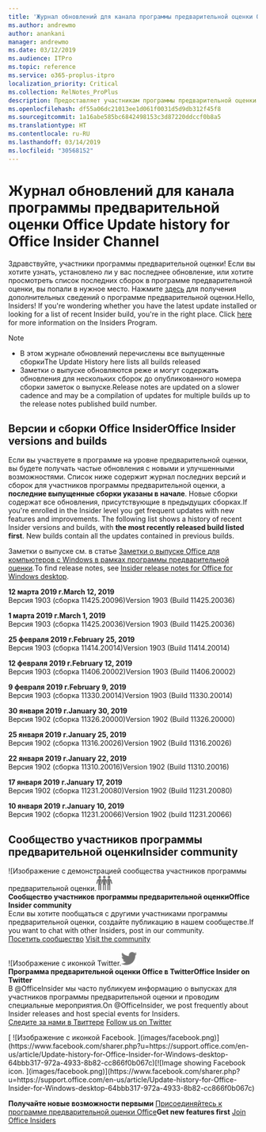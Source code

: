 ```yaml
---
title: 'Журнал обновлений для канала программы предварительной оценки Office '
ms.author: andrewmo
author: anankani
manager: andrewmo
ms.date: 03/12/2019
ms.audience: ITPro
ms.topic: reference
ms.service: o365-proplus-itpro
localization_priority: Critical
ms.collection: RelNotes_ProPlus
description: Предоставляет участникам программы предварительной оценки журнал обновлений для выпусков Monthly Channel для уровня «Предварительная оценка — ранний доступ» для настольных компьютеров с Windows.
ms.openlocfilehash: df55a06dc21013ee1d061f0031d5d9db312f45f8
ms.sourcegitcommit: 1a16abe585bc6842498153c3d87220ddccf0b8a5
ms.translationtype: HT
ms.contentlocale: ru-RU
ms.lasthandoff: 03/14/2019
ms.locfileid: "30568152"
---
```

# <a name="update-history-for-office-insider-channel"></a><span data-ttu-id="b1560-103">Журнал обновлений для канала программы предварительной оценки Office </span><span class="sxs-lookup"><span data-stu-id="b1560-103">Update history for Office Insider Channel</span></span>

<span data-ttu-id="b1560-p101">Здравствуйте, участники программы предварительной оценки! Если вы хотите узнать, установлено ли у вас последнее обновление, или хотите просмотреть список последних сборок в программе предварительной оценки, вы попали в нужное место. Нажмите [здесь](https://insider.office.com/) для получения дополнительных сведений о программе предварительной оценки.</span><span class="sxs-lookup"><span data-stu-id="b1560-p101">Hello, Insiders! If you're wondering whether you have the latest update installed or looking for a list of recent Insider build, you're in the right place. Click [here](https://insider.office.com/) for more information on the Insiders Program.</span></span>

> [!NOTE]
> - <span data-ttu-id="b1560-107">В этом журнале обновлений перечислены все выпущенные сборки</span><span class="sxs-lookup"><span data-stu-id="b1560-107">The Update History here lists all builds released</span></span>
> - <span data-ttu-id="b1560-108">Заметки о выпуске обновляются реже и могут содержать обновления для нескольких сборок до опубликованного номера сборки заметок о выпуске.</span><span class="sxs-lookup"><span data-stu-id="b1560-108">Release notes are updated on a slower cadence and may be a compilation of updates for multiple builds up to the release notes published build number.</span></span>



## <a name="office-insider-versions-and-builds"></a><span data-ttu-id="b1560-109">Версии и сборки Office Insider</span><span class="sxs-lookup"><span data-stu-id="b1560-109">Office Insider versions and builds</span></span>

<span data-ttu-id="b1560-p102">Если вы участвуете в программе на уровне предварительной оценки, вы будете получать частые обновления с новыми и улучшенными возможностями. Список ниже содержит журнал последних версий и сборок для участников программы предварительной оценки, а **последние выпущенные сборки указаны в начале**. Новые сборки содержат все обновления, присутствующие в предыдущих сборках.</span><span class="sxs-lookup"><span data-stu-id="b1560-p102">If you're enrolled in the Insider level you get frequent updates with new features and improvements. The following list shows a history of recent Insider versions and builds, with **the most recently released build listed first**. New builds contain all the updates contained in previous builds.</span></span> 

<span data-ttu-id="b1560-113">Заметки о выпуске см. в статье [Заметки о выпуске Office для компьютеров с Windows в рамках программы предварительной оценки](https://docs.microsoft.com/ru-RU/OfficeUpdates/release-notes-office-insider).</span><span class="sxs-lookup"><span data-stu-id="b1560-113">To find release notes, see [Insider release notes for Office for Windows desktop](https://docs.microsoft.com/ru-RU/OfficeUpdates/release-notes-office-insider).</span></span>

<span data-ttu-id="b1560-114">**12 марта 2019 г.**</span><span class="sxs-lookup"><span data-stu-id="b1560-114">**March 12, 2019**</span></span><br/> <span data-ttu-id="b1560-115">Версия 1903 (сборка 11425.20096)</span><span class="sxs-lookup"><span data-stu-id="b1560-115">Version 1903 (Build 11425.20036)</span></span><br/>

<span data-ttu-id="b1560-116">**1 марта 2019 г.**</span><span class="sxs-lookup"><span data-stu-id="b1560-116">**March 1, 2019**</span></span><br/> <span data-ttu-id="b1560-117">Версия 1903 (сборка 11425.20036)</span><span class="sxs-lookup"><span data-stu-id="b1560-117">Version 1903 (Build 11425.20036)</span></span><br/> 

<span data-ttu-id="b1560-118">**25 февраля 2019 г.**</span><span class="sxs-lookup"><span data-stu-id="b1560-118">**February 25, 2019**</span></span><br/> <span data-ttu-id="b1560-119">Версия 1903 (сборка 11414.20014)</span><span class="sxs-lookup"><span data-stu-id="b1560-119">Version 1903 (Build 11414.20014)</span></span><br/> 

<span data-ttu-id="b1560-120">**12 февраля 2019 г.**</span><span class="sxs-lookup"><span data-stu-id="b1560-120">**February 12, 2019**</span></span><br/> <span data-ttu-id="b1560-121">Версия 1903 (сборка 11406.20002)</span><span class="sxs-lookup"><span data-stu-id="b1560-121">Version 1903 (Build 11406.20002)</span></span><br/> 

<span data-ttu-id="b1560-122">**9 февраля 2019 г.**</span><span class="sxs-lookup"><span data-stu-id="b1560-122">**February 9, 2019**</span></span><br/> <span data-ttu-id="b1560-123">Версия 1903 (сборка 11330.20014)</span><span class="sxs-lookup"><span data-stu-id="b1560-123">Version 1903 (Build 11330.20014)</span></span><br/> 

<span data-ttu-id="b1560-124">**30 января 2019 г.**</span><span class="sxs-lookup"><span data-stu-id="b1560-124">**January 30, 2019**</span></span><br/> <span data-ttu-id="b1560-125">Версия 1902 (сборка 11326.20000)</span><span class="sxs-lookup"><span data-stu-id="b1560-125">Version 1902 (Build 11326.20000)</span></span><br/> 

<span data-ttu-id="b1560-126">**25 января 2019 г.**</span><span class="sxs-lookup"><span data-stu-id="b1560-126">**January 25, 2019**</span></span><br/> <span data-ttu-id="b1560-127">Версия 1902 (сборка 11316.20026)</span><span class="sxs-lookup"><span data-stu-id="b1560-127">Version 1902 (Build 11316.20026)</span></span><br/> 

<span data-ttu-id="b1560-128">**22 января 2019 г.**</span><span class="sxs-lookup"><span data-stu-id="b1560-128">**January 22, 2019**</span></span><br/> <span data-ttu-id="b1560-129">Версия 1902 (сборка 11310.20016)</span><span class="sxs-lookup"><span data-stu-id="b1560-129">Version 1902 (Build 11310.20016)</span></span><br/> 

<span data-ttu-id="b1560-130">**17 января 2019 г.**</span><span class="sxs-lookup"><span data-stu-id="b1560-130">**January 17, 2019**</span></span><br/> <span data-ttu-id="b1560-131">Версия 1902 (сборка 11231.20080)</span><span class="sxs-lookup"><span data-stu-id="b1560-131">Version 1902 (Build 11231.20080)</span></span><br/>

<span data-ttu-id="b1560-132">**10 января 2019 г.**</span><span class="sxs-lookup"><span data-stu-id="b1560-132">**January 10, 2019**</span></span><br/> <span data-ttu-id="b1560-133">Версия 1902 (сборка 11231.20066)</span><span class="sxs-lookup"><span data-stu-id="b1560-133">Version 1902 (build 11231.20066)</span></span><br/> 


## <a name="insider-community"></a><span data-ttu-id="b1560-134">Сообщество участников программы предварительной оценки</span><span class="sxs-lookup"><span data-stu-id="b1560-134">Insider community</span></span>

<span data-ttu-id="b1560-135">![Изображение с демонстрацией сообщества участников программы предварительной оценки.</span><span class="sxs-lookup"><span data-stu-id="b1560-135">![Image showing insider community.</span></span> ](images/insidercommunity.png) <br/>
<span data-ttu-id="b1560-136">**Сообщество участников программы предварительной оценки**</span><span class="sxs-lookup"><span data-stu-id="b1560-136">**Office Insider community**</span></span><br/> <span data-ttu-id="b1560-137">Если вы хотите пообщаться с другими участниками программы предварительной оценки, создайте публикацию в нашем сообществе.</span><span class="sxs-lookup"><span data-stu-id="b1560-137">If you want to chat with other Insiders, post in our community.</span></span><br/><span data-ttu-id="b1560-138"> 
[Посетить сообщество](https://go.microsoft.com/fwlink/?linkid=843493)</span><span class="sxs-lookup"><span data-stu-id="b1560-138"> 
[Visit the community](https://go.microsoft.com/fwlink/?linkid=843493)</span></span><br/> 

<span data-ttu-id="b1560-139">![Изображение с иконкой Twitter.</span><span class="sxs-lookup"><span data-stu-id="b1560-139">![Image showing twitter icon.</span></span> ](images/twitter.png)<br/>
<span data-ttu-id="b1560-140">**Программа предварительной оценки Office в Twitter**</span><span class="sxs-lookup"><span data-stu-id="b1560-140">**Office Insider on Twitter**</span></span><br/> <span data-ttu-id="b1560-141">В @OfficeInsider мы часто публикуем информацию о выпусках для участников программы предварительной оценки и проводим специальные мероприятия.</span><span class="sxs-lookup"><span data-stu-id="b1560-141">On @OfficeInsider, we post frequently about Insider releases and host special events for Insiders.</span></span><br/><span data-ttu-id="b1560-142"> 
[Следите за нами в Твиттере](https://go.microsoft.com/fwlink/?linkid=717717)</span><span class="sxs-lookup"><span data-stu-id="b1560-142"> 
[Follow us on Twitter](https://go.microsoft.com/fwlink/?linkid=717717)</span></span><br/> 

<span data-ttu-id="b1560-143">
  [
  ![Изображение с иконкой Facebook. ](images/facebook.png)](https://www.facebook.com/sharer.php?u=https://support.office.com/en-us/article/Update-history-for-Office-Insider-for-Windows-desktop-64bbb317-972a-4933-8b82-cc866f0b067c)</span><span class="sxs-lookup"><span data-stu-id="b1560-143">[![Image showing Facebook icon. ](images/facebook.png)](https://www.facebook.com/sharer.php?u=https://support.office.com/en-us/article/Update-history-for-Office-Insider-for-Windows-desktop-64bbb317-972a-4933-8b82-cc866f0b067c)</span></span>


<span data-ttu-id="b1560-144">**Получайте новые возможности первыми**
[Присоединяйтесь к программе предварительной оценки Office](https://insider.office.com/)</span><span class="sxs-lookup"><span data-stu-id="b1560-144">**Get new features first**
[Join Office Insiders](https://insider.office.com/)</span></span>